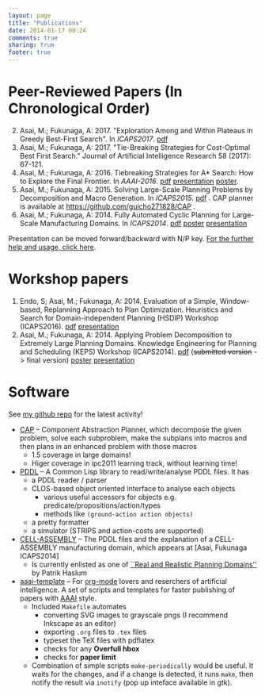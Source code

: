 ```yaml
---
layout: page
title: "Publications"
date: 2014-01-17 00:24
comments: true
sharing: true
footer: true
---
```


# Peer-Reviewed Papers (In Chronological Order)

2.  Asai, M.; Fukunaga, A: 2017. "Exploration Among and Within Plateaus in Greedy Best-First Search". In *ICAPS2017*. [pdf](./icaps17.pdf)
1.  Asai, M.; Fukunaga, A: 2017. "Tie-Breaking Strategies for Cost-Optimal Best First Search." Journal of Artificial Intelligence Research 58 (2017): 67-121.
2.  Asai, M.; Fukunaga, A: 2016. Tiebreaking Strategies for A\* Search: How to Explore the Final Frontier.
    In *AAAI-2016*.  [pdf](./aaai16.pdf) [presentation](http://www.slideshare.net/asaimasataro/tiebreaking-strategies-for-a-search-how-to-explore-the-final-frontier) [poster](./aaai16-poster.pdf).
3.  Asai, M.; Fukunaga, A: 2015. Solving Large-Scale Planning Problems by
    Decomposition and Macro Generation. In *ICAPS2015*. [pdf](./icaps15.pdf) . CAP planner is
    available at <https://github.com/guicho271828/CAP> .
4.  Asai, M.; Fukunaga, A: 2014. Fully Automated Cyclic Planning for Large-Scale
    Manufacturing Domains. In *ICAPS2014*. [pdf](icaps14.pdf) [poster](./icaps14-poster.pdf) [presentation](./icaps14/)

Presentation can be moved forward/backward with N/P key.
[For the further help and usage, click here](http://guicho271828.github.io/another-org-info/).

# Workshop papers

1.  Endo, S; Asai, M.; Fukunaga, A: 2014. Evaluation of a Simple, Window-based, Replanning Approach to Plan
    Optimization. Heuristics and Search for Domain-independent Planning (HSDIP) Workshop
    (ICAPS2016). [pdf](hsdip16.pdf) [presentation](https://guicho271828.github.io/2016-06-13-hsdip/)
2.  Asai, M.; Fukunaga, A: 2014. Applying Problem Decomposition to Extremely Large
    Planning Domains. Knowledge Engineering for Planning and Scheduling (KEPS) Workshop
    (ICAPS2014). [pdf](keps14.pdf) (<del>submitted version</del> -> final version) [poster](./keps14-poster.pdf) [presentation](./keps14/)

# Software

See [my github repo](https://github.com/guicho271828) for the latest activity!


-   [CAP](https://github.com/guicho271828/CAP) &#x2013; Component Abstraction Planner, which decompose the given problem,
    solve each subproblem, make the subplans into macros and then plans in an
    enhanced problem with those macros
    -   1.5 coverage in large domains!
    -   Higer coverage in ipc2011 learning track, without learning time!
-   [PDDL](https://github.com/guicho271828/pddl) &#x2013; A Common Lisp library to read/write/analyse PDDL files. It has
    -   a PDDL reader / parser
    -   CLOS-based object oriented interface to analyse each objects
        -   various useful accessors for objects e.g. predicate/propositions/action/types
        -   methods like `(ground-action action objects)`
    -   a pretty formatter
    -   a simulator (STRIPS and action-costs are supported)
-   [CELL-ASSEMBLY](https://github.com/guicho271828/cell-assembly-pddl-models) &#x2013; The PDDL files and the explanation of a CELL-ASSEMBLY
    manufacturing domain, which appears at [Asai, Fukunaga ICAPS2014]
    -   Is currently enlisted as one of [\`\`Real and Realistic Planning Domains''](http://users.cecs.anu.edu.au/~patrik/sigaps/index.php?n%3DMain.RealDomains)
            by Patrik Haslum
-   [aaai-template](https://github.com/guicho271828/aaai-template) &#x2013; For [org-mode](http://orgmode.org/) lovers and reserchers of artificial intelligence. A
    set of scripts and templates for faster publishing of papers with [AAAI](http://www.aaai.org/)
    style.
    -   Included `Makefile` automates
        -   converting SVG images to grayscale pngs (I recommend Inkscape as an editor)
        -   exporting `.org` files to `.tex` files
        -   typeset the TeX files with pdflatex
        -   checks for any **Overfull hbox**
        -   checks for **paper limit**
    -   Combination of simple scripts `make-periodically`
        would be useful. It waits for the changes, and if a change is detected, it runs
        `make`, then notify the result via `inotify` (pop up inteface available in gtk).
